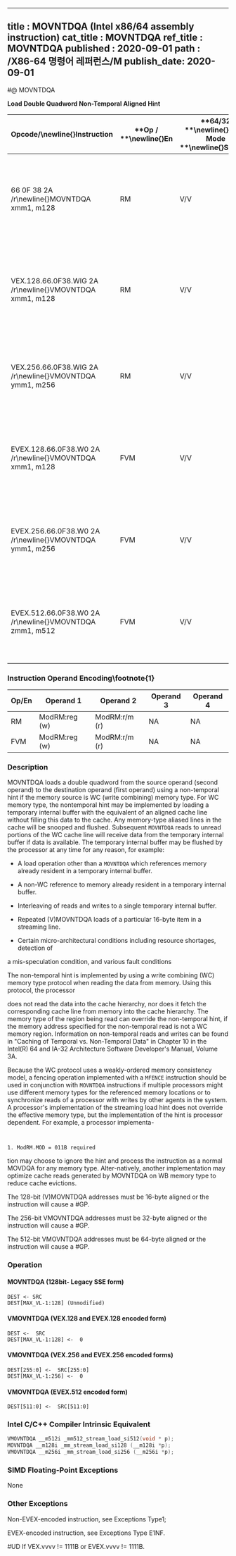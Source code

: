 ----------------------------
title : MOVNTDQA (Intel x86/64 assembly instruction)
cat_title : MOVNTDQA
ref_title : MOVNTDQA
published : 2020-09-01
path : /X86-64 명령어 레퍼런스/M
publish_date: 2020-09-01
----------------------------
#@ MOVNTDQA

**Load Double Quadword Non-Temporal Aligned Hint**

|**Opcode/**\newline{}**Instruction**|**Op / **\newline{}**En**|**64/32 **\newline{}**bit Mode **\newline{}**Support**|**CPUID **\newline{}**Feature Flag**|**Description**|
|------------------------------------|-------------------------|------------------------------------------------------|------------------------------------|---------------|
|66 0F 38 2A /r\newline{}MOVNTDQA xmm1, m128|RM|V/V|SSE4_1|Move double quadword from m128 to xmm1 using non-temporal hint if WC memory type.|
|VEX.128.66.0F38.WIG 2A /r\newline{}VMOVNTDQA xmm1, m128|RM|V/V|AVX|Move double quadword from m128 to xmm using non-temporal hint if WC memory type.|
|VEX.256.66.0F38.WIG 2A /r\newline{}VMOVNTDQA ymm1, m256|RM|V/V|AVX2|Move 256-bit data from m256 to ymm using non-temporal hint if WC memory type.|
|EVEX.128.66.0F38.W0 2A /r\newline{}VMOVNTDQA xmm1, m128|FVM|V/V|AVX512VL\newline{}AVX512F|Move 128-bit data from m128 to xmm using non-temporal hint if WC memory type.|
|EVEX.256.66.0F38.W0 2A /r\newline{}VMOVNTDQA ymm1, m256|FVM|V/V|AVX512VL\newline{}AVX512F|Move 256-bit data from m256 to ymm using non-temporal hint if WC memory type.|
|EVEX.512.66.0F38.W0 2A /r\newline{}VMOVNTDQA zmm1, m512|FVM|V/V|AVX512F|Move 512-bit data from m512 to zmm using non-temporal hint if WC memory type.|
### Instruction Operand Encoding\footnote{1}


|Op/En|Operand 1|Operand 2|Operand 3|Operand 4|
|-----|---------|---------|---------|---------|
|RM|ModRM:reg (w)|ModRM:r/m (r)|NA|NA|
|FVM|ModRM:reg (w)|ModRM:r/m (r)|NA|NA|
### Description


MOVNTDQA loads a double quadword from the source operand (second operand) to the destination operand (first operand) using a non-temporal hint if the memory source is WC (write combining) memory type. For WC memory type, the nontemporal hint may be implemented by loading a temporary internal buffer with the equivalent of an aligned cache line without filling this data to the cache. Any memory-type aliased lines in the cache will be snooped and flushed. Subsequent `MOVNTDQA` reads to unread portions of the WC cache line will receive data from the temporary internal buffer if data is available. The temporary internal buffer may be flushed by the processor at any time for any reason, for example:

*  A load operation other than a `MOVNTDQA` which references memory already resident in a temporary internal buffer.

*  A non-WC reference to memory already resident in a temporary internal buffer.

*  Interleaving of reads and writes to a single temporary internal buffer.

*  Repeated (V)MOVNTDQA loads of a particular 16-byte item in a streaming line.

*  Certain micro-architectural conditions including resource shortages, detection of

a mis-speculation condition, and various fault conditions

The non-temporal hint is implemented by using a write combining (WC) memory type protocol when reading the data from memory. Using this protocol, the processor

does not read the data into the cache hierarchy, nor does it fetch the corresponding cache line from memory into the cache hierarchy. The memory type of the region being read can override the non-temporal hint, if the memory address specified for the non-temporal read is not a WC memory region. Information on non-temporal reads and writes can be found in "Caching of Temporal vs. Non-Temporal Data" in Chapter 10 in the Intel(R) 64 and IA-32 Architecture Software Developer's Manual, Volume 3A.

Because the WC protocol uses a weakly-ordered memory consistency model, a fencing operation implemented with a `MFENCE` instruction should be used in conjunction with `MOVNTDQA` instructions if multiple processors might use different memory types for the referenced memory locations or to synchronize reads of a processor with writes by other agents in the system. A processor's implementation of the streaming load hint does not override the effective memory type, but the implementation of the hint is processor dependent. For example, a processor implementa-

```sidenote


1. ModRM.MOD = 011B required
```

tion may choose to ignore the hint and process the instruction as a normal MOVDQA for any memory type. Alter-natively, another implementation may optimize cache reads generated by MOVNTDQA on WB memory type to reduce cache evictions.

The 128-bit (V)MOVNTDQA addresses must be 16-byte aligned or the instruction will cause a #GP.

The 256-bit VMOVNTDQA addresses must be 32-byte aligned or the instruction will cause a #GP.

The 512-bit VMOVNTDQA addresses must be 64-byte aligned or the instruction will cause a #GP.


### Operation
#### MOVNTDQA (128bit- Legacy SSE form)
```info-verb
DEST <- SRC
DEST[MAX_VL-1:128] (Unmodified)
```
#### VMOVNTDQA (VEX.128 and EVEX.128 encoded form)
```info-verb
DEST <-  SRC
DEST[MAX_VL-1:128] <-  0 
```
#### VMOVNTDQA (VEX.256 and EVEX.256 encoded forms)
```info-verb
DEST[255:0] <-  SRC[255:0]
DEST[MAX_VL-1:256] <-  0
```
#### VMOVNTDQA (EVEX.512 encoded form)
```info-verb
DEST[511:0] <-  SRC[511:0]
```

### Intel C/C++ Compiler Intrinsic Equivalent

```cpp
VMOVNTDQA __m512i _mm512_stream_load_si512(void * p);
MOVNTDQA __m128i _mm_stream_load_si128 (__m128i *p);
VMOVNTDQA __m256i _mm_stream_load_si256 (__m256i *p);
```
### SIMD Floating-Point Exceptions


None

### Other Exceptions


Non-EVEX-encoded instruction, see Exceptions Type1; 

EVEX-encoded instruction, see Exceptions Type E1NF.

#UD If VEX.vvvv != 1111B or EVEX.vvvv != 1111B.

